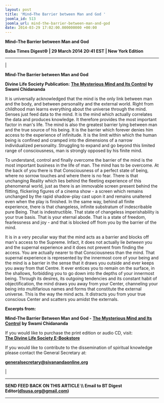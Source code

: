 ```yaml
---
layout: post
title: 'Mind–The Barrier between Man and God '
joomla_id: 513
joomla_url: mind-the-barrier-between-man-and-god
date: 2014-03-29 17:02:00.000000000 +00:00
---
```

 **Mind–The Barrier between Man and God**

**Baba Times Digest© | 29 March 2014 20:41 EST | New York Edition**

* * *

| 

**Mind-The Barrier between Man and God**

**Divine Life Society Publication:** [**The Mysterious Mind and Its Control**](http://www.dlshq.org/messages/mind.htm#barrier) **by Swami Chidananda**

It is universally acknowledged that the mind is the only link between man and the body, and between personality and the external world. Right from childhood man learns everything about the universe through the mind. Senses just feed data to the mind. It is the mind which actually correlates the data and produces knowledge. It therefore provides the most important factor in man's life. The mind is also the greatest barrier lying between man and the true source of his being. It is the barrier which forever denies him access to the experience of infinitude. It is the limit within which the human being is confined and cramped into the dimensions of a narrow individualized personality. Struggling to expand and go beyond this limited range of consciousness, man is strongly opposed by his finite mind.

To understand, control and finally overcome the barrier of the mind is the most important business in the life of man. The mind has to be overcome. At the back of you there is that Consciousness of a perfect state of being, where no sorrow touches and where there is no fear. There is that unchanging Reality which lies behind the fleeting experience of this phenomenal world, just as there is an immovable screen present behind the flitting, flickering figures of a cinema show - a screen which remains unchanged by the rapid shadow-play cast upon it and remains unaltered even when the play is finished. In the same way, behind all finite experience, there is that changeless, infinite substratum of indescribable pure Being. That is indestructible. That state of changeless imperishability is your true basis. That is your eternal abode. That is a state of freedom, fearlessness and joy - and that is blocked off from you by the barrier of the mind.

It is in a very peculiar way that the mind acts as a barrier and blocks off man's access to the Supreme. Infact, it does not actually lie _between_ you and the supernal experience and it does not prevent from finding the access. You are actually nearer to that Consciousness than the mind. That supernal experience is represented by the innermost core of your being and the mind is a barrier in the sense that it draws you outside and ever keeps you away from that Centre. It ever entices you to remain on the surface, in the shallows, forbidding you to go down into the depths of your innermost being. Through its desires, its outgoing tendencies and its constant habit of objectification, the mind draws you away from your Center, channeling your being into multifarious names and forms that constitute the external universe. This is the way the mind acts. It distracts you from your true conscious Center and scatters you amidst the externals.

**Excerpts from:**

**Mind-The Barrier Between Man and God -** [**The Mysterious Mind and Its Control**](http://www.dlshq.org/messages/mind.htm#barrier) **by Swami Chidananda**

If you would like to purchase the print edition or audio CD, visit:   
 [**The Divine Life Society E-Bookstore**](http://www.dlshq.org/cgi-bin/store/commerce.cgi?category=krishnananda&cart_id=1394930528.401)

If you would like to contribute to the dissemination of spiritual knowledge please contact the General Secretary at:

**[generalsecretary@sivanandaonline.org](mailto:generalsecretary@sivanandaonline.org)**



 |



* * *

**SEND FEED BACK ON THIS ARTICLE \\\ Email to BT Digest Editor[](mailto:dlsusa.org@gmail.com?subject=DLS%20Posts)(dlsusa.org@gmail.com)**

* * *




